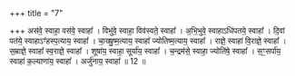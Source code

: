 +++
title = "7"

+++
अस॑वे॒ स्वाहा॒ वस॑वे॒ स्वाहा᳚ । विभु॑वे॒ स्वाहा॒ विव॑स्वते॒ स्वाहा᳚ । अ॒भि॒भुवे॒ स्वाहाऽधि॑पतये॒ स्वाहा᳚ । दि॒वां  पत॑ये॒ स्वाहाऽꣳ॑हस्प॒त्याय॒ स्वाहा᳚ । चा॒ख्षु॒ष्म॒त्याय॒ स्वाहा᳚ ज्योतिष्म॒त्याय॒ स्वाहा᳚ । राज्ञे॒ स्वाहा॑ वि॒राज्ञे॒ स्वाहा᳚ ।  स॒म्राज्ञे॒ स्वाहा᳚ स्व॒राज्ञे॒ स्वाहा᳚ । शूषा॑य॒ स्वाहा॒ सूर्या॑य॒ स्वाहा᳚ । च॒न्द्रम॑से॒ स्वाहा॒ ज्योति॑षे॒ स्वाहा᳚ । स॒ꣳ॒सर्पा॑य॒  स्वाहा॑ क॒ल्याणा॑य॒ स्वाहा᳚ । अर्जु॑नाय॒ स्वाहा᳚ ॥ 12 ॥


